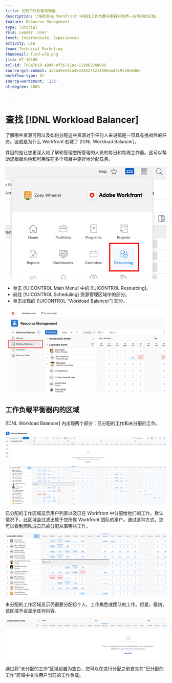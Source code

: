 ```yaml
---
title: 找到工作负载均衡器
description: 了解如何在 Workfront 中查找工作负载平衡器并熟悉一些可用的区域。
feature: Resource Management
type: Tutorial
role: Leader, User
level: Intermediate, Experienced
activity: use
team: Technical Marketing
thumbnail: find-wlb.png
jira: KT-10188
exl-id: 788a7810-a8dd-4f36-81ac-119d6204a909
source-git-commit: a25a49e59ca483246271214886ea4dc9c10e8d66
workflow-type: ht
source-wordcount: '238'
ht-degree: 100%

---
```


# 查找 [!DNL Workload Balancer]

了解哪些资源可用以及如何分配这些资源对于任何人来说都是一项具有挑战性的任务。这就是为什么 Workfront 创建了 [!DNL Workload Balancer]。

其目的是让您更深入地了解和管理您所管理的人员的每日和每周工作量。这可以帮助您根据角色和可用性在多个项目中更好地分配任务。

![主菜单中的资源](assets/Find_01.png)

* 单击 [!UICONTROL Main Menu] 中的 [!UICONTROL Resourcing]。
* 前往 [!UICONTROL Scheduling] 资源管理区域中的部分。
* 单击出现的 [!UICONTROL “Workload Balancer”] 部分。

![工作负载平衡器部分](assets/Find_02.png)

## 工作负载平衡器内的区域

[!DNL Workload Balancer] 内出现两个部分：已分配的工作和未分配的工作。

![未分配区域](assets/Find_03.png)

已分配的工作区域显示用户列表以及已在 Workfront 中分配给他们的工作。默认情况下，此区域会过滤出属于您所属 Workfront 团队的用户。通过这种方式，您可以看到团队成员已被分配从事哪些工作。

![已分配的区域用户](assets/Find_03b.png)

未分配的工作区域显示仍需要分配给个人、工作角色或团队的工作。但是，最初，该区域不会显示任何内容。

![未分配的工作区域](assets/Find_03c.png)

通过将“未分配的工作”区域设置为空白，您可以在进行分配之前首先在“已分配的工作”区域中关注用户当前的工作负载。

